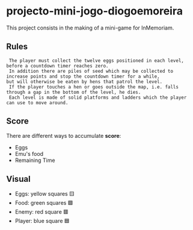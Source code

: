 # projecto-mini-jogo-diogoemoreira

This project consists in the making of a mini-game for InMemoriam.

## Rules
     The player must collect the twelve eggs positioned in each level, before a countdown timer reaches zero.  
     In addition there are piles of seed which may be collected to increase points and stop the countdown timer for a while,  
    but will otherwise be eaten by hens that patrol the level.  
     If the player touches a hen or goes outside the map, i.e. falls through a gap in the bottom of the level, he dies.  
     Each level is made of solid platforms and ladders which the player can use to move around.   
## Score

There are different ways to accumulate **score**:  
- Eggs 
- Emu's food  
- Remaining Time  

## Visual

- Eggs: yellow squares 🟨  
- Food: green squares 🟩  
- Enemy: red square 🟥  
- Player: blue square 🟦  
